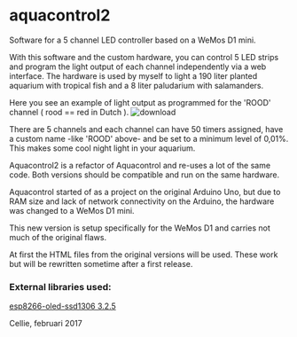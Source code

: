 # aquacontrol2
Software for a 5 channel LED controller based on a WeMos D1 mini.

With this software and the custom hardware, you can control 5 LED strips and program the light output of each channel independently via a web interface.
The hardware is used by myself to light a 190 liter planted aquarium with tropical fish and a 8 liter paludarium with salamanders.

Here you see an example of light output as programmed for the 'ROOD' channel ( rood == red in Dutch ).
![download](https://cloud.githubusercontent.com/assets/24290108/23298093/871445ba-fa7c-11e6-960a-eb207f9e647a.png)

There are 5 channels and each channel can have 50 timers assigned, have a custom name -like 'ROOD' above- and be set to a minimum level of 0,01%. 
This makes some cool night light in your aquarium.

Aquacontrol2 is a refactor of Aquacontrol and re-uses a lot of the same code. Both versions should be compatible and run on the same hardware. 

Aquacontrol started of as a project on the original Arduino Uno, but due to RAM size and lack of network connectivity on the Arduino, the hardware was changed to a WeMos D1 mini.

This new version is setup specifically for the WeMos D1 and carries not much of the original flaws.

At first the HTML files from the original versions will be used. These work but will be rewritten sometime after a first release.

### External libraries used:

[esp8266-oled-ssd1306 3.2.5](https://github.com/squix78/esp8266-oled-ssd1306/tree/3.2.5)

Cellie,
februari 2017
